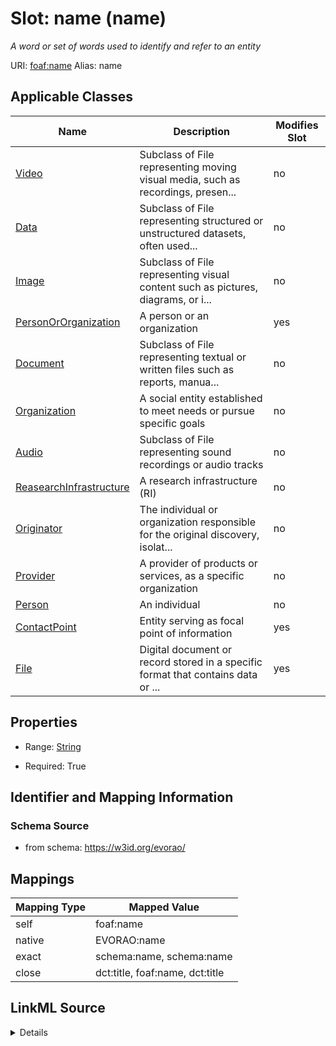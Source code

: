 

# Slot: name (name) 


_A word or set of words used to identify and refer to an entity_





URI: [foaf:name](http://xmlns.com/foaf/0.1/name)
Alias: name

<!-- no inheritance hierarchy -->





## Applicable Classes

| Name | Description | Modifies Slot |
| --- | --- | --- |
| [Video](Video.md) | Subclass of File representing moving visual media, such as recordings, presen... |  no  |
| [Data](Data.md) | Subclass of File representing structured or unstructured datasets, often used... |  no  |
| [Image](Image.md) | Subclass of File representing visual content such as pictures, diagrams, or i... |  no  |
| [PersonOrOrganization](PersonOrOrganization.md) | A person or an organization |  yes  |
| [Document](Document.md) | Subclass of File representing textual or written files such as reports, manua... |  no  |
| [Organization](Organization.md) | A social entity established to meet needs or pursue specific goals |  no  |
| [Audio](Audio.md) | Subclass of File representing sound recordings or audio tracks |  no  |
| [ReasearchInfrastructure](ReasearchInfrastructure.md) | A research infrastructure (RI) |  no  |
| [Originator](Originator.md) | The individual or organization responsible for the original discovery, isolat... |  no  |
| [Provider](Provider.md) | A provider of products or services, as a specific organization |  no  |
| [Person](Person.md) | An individual |  no  |
| [ContactPoint](ContactPoint.md) | Entity serving as focal point of information |  yes  |
| [File](File.md) | Digital document or record stored in a specific format that contains data or ... |  yes  |







## Properties

* Range: [String](String.md)

* Required: True





## Identifier and Mapping Information







### Schema Source


* from schema: https://w3id.org/evorao/




## Mappings

| Mapping Type | Mapped Value |
| ---  | ---  |
| self | foaf:name |
| native | EVORAO:name |
| exact | schema:name, schema:name |
| close | dct:title, foaf:name, dct:title |




## LinkML Source

<details>
```yaml
name: name
description: A word or set of words used to identify and refer to an entity
title: name
from_schema: https://w3id.org/evorao/
exact_mappings:
- schema:name
- schema:name
close_mappings:
- dct:title
- foaf:name
- dct:title
rank: 1000
slot_uri: foaf:name
alias: name
domain_of:
- PersonOrOrganization
- File
- ContactPoint
range: string
required: true
multivalued: false

```
</details>